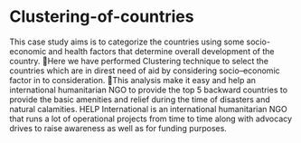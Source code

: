 # Clustering-of-countries
This case study aims is to categorize the countries using some socio-economic and health factors that determine overall development of the country.
Here we have performed Clustering technique to select the countries which are in direst need of aid by considering socio–economic factor in to consideration.
This analysis make it easy and help an international humanitarian NGO to provide the top 5 backward countries to provide the basic amenities and relief during the time of disasters and natural calamities. HELP International is an international humanitarian NGO that runs a lot of operational projects from time to time along with advocacy drives to raise awareness as well as for funding purposes.
